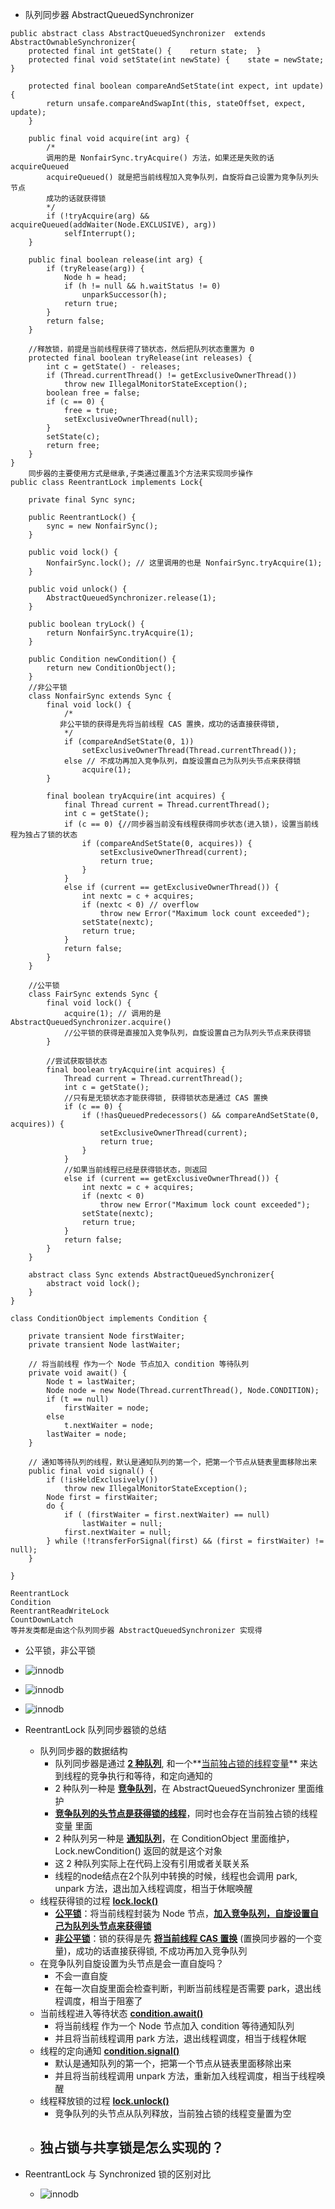 - 队列同步器 AbstractQueuedSynchronizer
```
public abstract class AbstractQueuedSynchronizer  extends AbstractOwnableSynchronizer{
    protected final int getState() {	return state;  }
    protected final void setState(int newState) {    state = newState; }
    
    protected final boolean compareAndSetState(int expect, int update) {
        return unsafe.compareAndSwapInt(this, stateOffset, expect, update);
    }
    
    public final void acquire(int arg) {
        /*
        调用的是 NonfairSync.tryAcquire() 方法，如果还是失败的话 acquireQueued
        acquireQueued() 就是把当前线程加入竞争队列，自旋将自己设置为竞争队列头节点
        成功的话就获得锁
        */
        if (!tryAcquire(arg) && acquireQueued(addWaiter(Node.EXCLUSIVE), arg))
            selfInterrupt();
    }
    
    public final boolean release(int arg) {
        if (tryRelease(arg)) {
            Node h = head;
            if (h != null && h.waitStatus != 0)
                unparkSuccessor(h);
            return true;
        }
        return false;
    }
    
    //释放锁，前提是当前线程获得了锁状态，然后把队列状态重置为 0
    protected final boolean tryRelease(int releases) {
        int c = getState() - releases;
        if (Thread.currentThread() != getExclusiveOwnerThread())
            throw new IllegalMonitorStateException();
        boolean free = false;
        if (c == 0) {
            free = true;
            setExclusiveOwnerThread(null);
        }
        setState(c);
        return free;
    }
}
    同步器的主要使用方式是继承,子类通过覆盖3个方法来实现同步操作
public class ReentrantLock implements Lock{

    private final Sync sync;

    public ReentrantLock() {
        sync = new NonfairSync();
    }
    
    public void lock() {
        NonfairSync.lock(); // 这里调用的也是 NonfairSync.tryAcquire(1);
    }
    
    public void unlock() {
        AbstractQueuedSynchronizer.release(1);
    }
    
    public boolean tryLock() {
        return NonfairSync.tryAcquire(1);
    }
    
    public Condition newCondition() {
        return new ConditionObject();
    }
    //非公平锁
    class NonfairSync extends Sync {
        final void lock() {
            /*
           非公平锁的获得是先将当前线程 CAS 置换，成功的话直接获得锁,
            */
            if (compareAndSetState(0, 1))
                setExclusiveOwnerThread(Thread.currentThread());
            else // 不成功再加入竞争队列，自旋设置自己为队列头节点来获得锁
                acquire(1);
        }

        final boolean tryAcquire(int acquires) {
            final Thread current = Thread.currentThread();
            int c = getState();
            if (c == 0) {//同步器当前没有线程获得同步状态(进入锁)，设置当前线程为独占了锁的状态
                if (compareAndSetState(0, acquires)) {
                    setExclusiveOwnerThread(current);
                    return true;
                }
            }
            else if (current == getExclusiveOwnerThread()) {
                int nextc = c + acquires;
                if (nextc < 0) // overflow
                    throw new Error("Maximum lock count exceeded");
                setState(nextc);
                return true;
            }
            return false;
        }
    }
    
    //公平锁
    class FairSync extends Sync {
        final void lock() {
            acquire(1); // 调用的是 AbstractQueuedSynchronizer.acquire()
            //公平锁的获得是直接加入竞争队列，自旋设置自己为队列头节点来获得锁
        }
    
        //尝试获取锁状态
        final boolean tryAcquire(int acquires) {
            Thread current = Thread.currentThread();
            int c = getState();
            //只有是无锁状态才能获得锁, 获得锁状态是通过 CAS 置换
            if (c == 0) {
                if (!hasQueuedPredecessors() && compareAndSetState(0, acquires)) {
                    setExclusiveOwnerThread(current);
                    return true;
                }
            }
            //如果当前线程已经是获得锁状态，则返回
            else if (current == getExclusiveOwnerThread()) {
                int nextc = c + acquires;
                if (nextc < 0)
                    throw new Error("Maximum lock count exceeded");
                setState(nextc);
                return true;
            }
            return false;
        }
    }
    
    abstract class Sync extends AbstractQueuedSynchronizer{
        abstract void lock();
    }
}
```



```
class ConditionObject implements Condition {

    private transient Node firstWaiter;
    private transient Node lastWaiter;

    // 将当前线程 作为一个 Node 节点加入 condition 等待队列
    private void await() {
        Node t = lastWaiter;
        Node node = new Node(Thread.currentThread(), Node.CONDITION);
        if (t == null)
            firstWaiter = node;
        else
            t.nextWaiter = node;
        lastWaiter = node;
    }
    
    // 通知等待队列的线程，默认是通知队列的第一个，把第一个节点从链表里面移除出来
    public final void signal() {
        if (!isHeldExclusively())
            throw new IllegalMonitorStateException();
        Node first = firstWaiter;
        do {
            if ( (firstWaiter = first.nextWaiter) == null)
                lastWaiter = null;
            first.nextWaiter = null;
        } while (!transferForSignal(first) && (first = firstWaiter) != null);
    }
    
}
```



```
ReentrantLock
Condition
ReentrantReadWriteLock
CountDownLatch 
等并发类都是由这个队列同步器 AbstractQueuedSynchronizer 实现得
```

- 公平锁，非公平锁
- ![innodb](https://github.com/caesar-empereur/read-book/blob/master/photo/conc/公平锁.png)

- ![innodb](https://github.com/caesar-empereur/read-book/blob/master/photo/conc/队列与同步器.png)

- ![innodb](https://github.com/caesar-empereur/read-book/blob/master/photo/conc/同步器原理.png)


- ReentrantLock 队列同步器锁的总结
    - 队列同步器的数据结构
        - 队列同步器是通过 **[2 种队列](#)**, 和一个**[当前独占锁的线程变量](#)** 来达到线程的竞争执行和等待，和定向通知的
        - 2 种队列一种是 **[竞争队列](#)**，在 AbstractQueuedSynchronizer 里面维护
        - **[竞争队列的头节点是获得锁的线程](#)**，同时也会存在当前独占锁的线程变量 里面
        - 2 种队列另一种是 **[通知队列](#)**，在 ConditionObject 里面维护，Lock.newCondition() 返回的就是这个对象
        - 这 2 种队列实际上在代码上没有引用或者关联关系
        - 线程的node结点在2个队列中转换的时候，线程也会调用 park, unpark 方法，退出加入线程调度，相当于休眠唤醒
    - 线程获得锁的过程 **[lock.lock()](#)**
        - **[公平锁](#)**：将当前线程封装为 Node 节点，**[加入竞争队列，自旋设置自己为队列头节点来获得锁](#)**
        - **[非公平锁](#)**：锁的获得是先 **[将当前线程 CAS 置换](#)** (置换同步器的一个变量)，成功的话直接获得锁, 不成功再加入竞争队列
    - 在竞争队列自旋设置为头节点是会一直自旋吗？
        - 不会一直自旋
        - 在每一次自旋里面会检查判断，判断当前线程是否需要 park，退出线程调度，相当于阻塞了
    - 当前线程进入等待状态 **[condition.await()](#)**
        - 将当前线程 作为一个 Node 节点加入 condition 等待通知队列
        - 并且将当前线程调用 park 方法，退出线程调度，相当于线程休眠
    - 线程的定向通知 **[condition.signal()](#)**
        - 默认是通知队列的第一个，把第一个节点从链表里面移除出来
        - 并且将当前线程调用 unpark 方法，重新加入线程调度，相当于线程唤醒
    - 线程释放锁的过程 **[lock.unlock()](#)**
        - 竞争队列的头节点从队列释放，当前独占锁的线程变量置为空
    - 独占锁与共享锁是怎么实现的？
        - 
- ReentrantLock 与 Synchronized 锁的区别对比
    - ![innodb](https://github.com/caesar-empereur/read-book/blob/master/photo/conc/重入锁与关键字锁对比.png)

